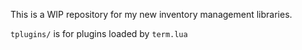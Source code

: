 This is a WIP repository for my new inventory management libraries.

`tplugins/` is for plugins loaded by `term.lua`